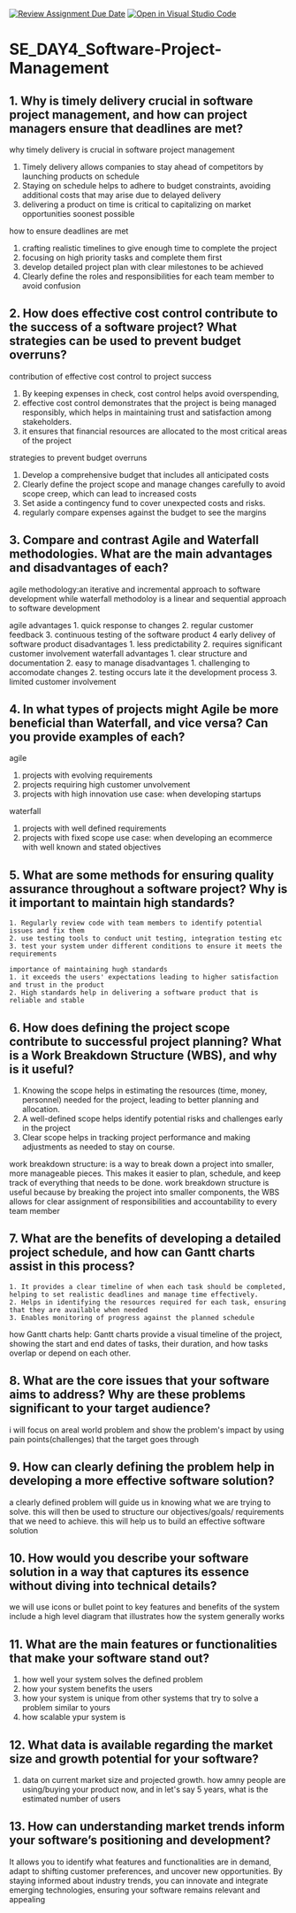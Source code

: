 [![Review Assignment Due Date](https://classroom.github.com/assets/deadline-readme-button-22041afd0340ce965d47ae6ef1cefeee28c7c493a6346c4f15d667ab976d596c.svg)](https://classroom.github.com/a/9pw6JKcu)
[![Open in Visual Studio Code](https://classroom.github.com/assets/open-in-vscode-2e0aaae1b6195c2367325f4f02e2d04e9abb55f0b24a779b69b11b9e10269abc.svg)](https://classroom.github.com/online_ide?assignment_repo_id=15643550&assignment_repo_type=AssignmentRepo)
# SE_DAY4_Software-Project-Management
## 1. Why is timely delivery crucial in software project management, and how can project managers ensure that deadlines are met?
why timely delivery is crucial in software project management
   1. Timely delivery allows companies to stay ahead of competitors by launching products on schedule
   2. Staying on schedule helps to adhere to budget constraints, avoiding additional costs that may arise due to delayed delivery
   3. delivering a product on time is critical to capitalizing on market opportunities soonest possible

how to ensure deadlines are met
   1. crafting realistic timelines to give enough time to complete the project
   2. focusing on high priority tasks and complete them first
   3. develop detailed project plan with clear milestones to be achieved
   4. Clearly define the roles and responsibilities for each team member to avoid confusion

## 2. How does effective cost control contribute to the success of a software project? What strategies can be used to prevent budget overruns?
contribution of effective cost control to project success
   1.  By keeping expenses in check, cost control helps avoid overspending,
   2.  effective cost control demonstrates that the project is being managed responsibly, which helps in maintaining trust and satisfaction among stakeholders.
   3.  it ensures that financial resources are allocated to the most critical areas of the project

strategies to prevent budget overruns
  1. Develop a comprehensive budget that includes all anticipated costs
  2. Clearly define the project scope and manage changes carefully to avoid scope creep, which can lead to increased costs
  3. Set aside a contingency fund to cover unexpected costs and risks.
  4. regularly compare expenses against the budget to see the margins

## 3. Compare and contrast Agile and Waterfall methodologies. What are the main advantages and disadvantages of each?
   agile methodology:an iterative and incremental approach to software development while waterfall methodoloy is a linear and sequential approach to software development

   agile advantages
      1. quick response to changes
      2. regular customer feedback
      3. continuous testing of the software product
      4 early delivey of software product
    disadvantages
     1. less predictability
     2. requires significant customer involvement
    waterfall advantages
     1. clear structure and documentation
     2. easy to manage
    disadvantages
     1. challenging to accomodate changes
     2. testing occurs late it the development process
     3. limited customer involvement
     
## 4. In what types of projects might Agile be more beneficial than Waterfall, and vice versa? Can you provide examples of each?
 agile
   1. projects with evolving requirements
   2. projects requiring high customer unvolvement
   3. projects with high innovation
      use case: when developing startups

   waterfall
   1. projects with well defined requirements
   2. projects with fixed scope
      use case: when developing an ecommerce with well known and stated objectives
      
## 5. What are some methods for ensuring quality assurance throughout a software project? Why is it important to maintain high standards?
    1. Regularly review code with team members to identify potential issues and fix them
    2. use testing tools to conduct unit testing, integration testing etc
    3. test your system under different conditions to ensure it meets the requirements

    importance of maintaining hugh standards
    1. it exceeds the users' expectations leading to higher satisfaction and trust in the product
    2. High standards help in delivering a software product that is reliable and stable
    
## 6. How does defining the project scope contribute to successful project planning? What is a Work Breakdown Structure (WBS), and why is it useful?
   1. Knowing the scope helps in estimating the resources (time, money, personnel) needed for the project, leading to better planning and allocation.
   2. A well-defined scope helps identify potential risks and challenges early in the project
   3. Clear scope helps in tracking project performance and making adjustments as needed to stay on course.

  work breakdown structure: is a way to break down a project into smaller, more manageable pieces. This makes it easier to plan, schedule, and keep track of everything that needs to be done.
   work breakdown structure is useful because by breaking the project into smaller components, the WBS allows for clear assignment of responsibilities and accountability to every team member
    
## 7. What are the benefits of developing a detailed project schedule, and how can Gantt charts assist in this process?
    1. It provides a clear timeline of when each task should be completed, helping to set realistic deadlines and manage time effectively.
    2. Helps in identifying the resources required for each task, ensuring that they are available when needed
    3. Enables monitoring of progress against the planned schedule

  how Gantt charts help:  Gantt charts provide a visual timeline of the project, showing the start and end dates of tasks, their duration, and how tasks overlap or depend on each other.


## 8. What are the core issues that your software aims to address? Why are these problems significant to your target audience?
   i will focus on areal world problem and show the problem's impact by using pain points(challenges) that the target goes through
   
## 9. How can clearly defining the problem help in developing a more effective software solution?
   a clearly defined problem will guide us in knowing what we are trying to solve. this will then be used to structure our objectives/goals/ requirements that we need to achieve. this will help us to build an effective software solution
   
## 10. How would you describe your software solution in a way that captures its essence without diving into technical details?

   we will use icons or bullet point to key features and benefits of the system
   include a high level diagram that illustrates how the system generally works
## 11. What are the main features or functionalities that make your software stand out?

   1. how well your system solves the defined problem
   2. how your system benefits the users
   3. how your system is unique from other systems that try to solve a problem similar to yours
   4. how scalable ypur system is
## 12. What data is available regarding the market size and growth potential for your software?

   1. data on current market size and projected growth.
      how amny people are using/buying your product now, and in let's say 5 years, what is the estimated number of users
## 13. How can understanding market trends inform your software’s positioning and development?

   It allows you to identify what features and functionalities are in demand, adapt to shifting customer preferences, and uncover new opportunities. By staying informed about industry trends, you can innovate and integrate emerging 
    technologies, ensuring your software remains relevant and appealing
